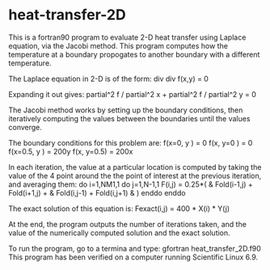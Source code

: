 # heat-transfer-2D

This is a fortran90 program to evaluate 2-D heat transfer using Laplace equation, 
via the Jacobi method.
This program computes how the temperature at a boundary propogates to another boundary 
with a different temperature.

The Laplace equation in 2-D is of the form:
  div div f(x,y) = 0

Expanding it out gives:
  partial^2 f / partial^2 x + partial^2 f / partial^2 y = 0
  
The Jacobi method works by setting up the boundary conditions, then iteratively 
computing the values between the boundaries until the values converge.

The boundary conditions for this problem are:
  f(x=0,   y    ) = 0
  f(x,     y=0  ) = 0
  f(x=0.5, y    ) = 200y
  f(x,     y=0.5) = 200x
  
In each iteration, the value at a particular location is computed by taking
the value of the 4 point around the the point of interest at the previous 
iteration, and averaging them:
  do i=1,NM1,1
    do j=1,N-1,1
      F(i,j) = 0.25*( &
                      Fold(i-1,j) + Fold(i+1,j) + &
                      Fold(i,j-1) + Fold(i,j+1)   &
                    )
    enddo
  enddo

The exact solution of this equation is:
  Fexact(i,j) = 400 * X(i) * Y(j)
  
At the end, the program outputs the number of iterations taken, and the value
of the numerically computed solution and the exact solution.

To run the program, go to a termina and type: gfortran heat_transfer_2D.f90
This program has been verified on a computer running Scientific Linux 6.9.
